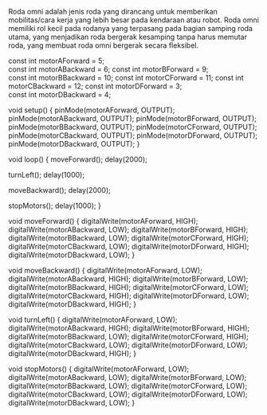Roda omni adalah jenis roda yang dirancang untuk memberikan mobilitas/cara kerja yang lebih besar pada kendaraan atau robot. 
Roda omni memiliki rol kecil pada rodanya yang terpasang pada bagian samping roda utama, yang menjadikan roda bergerak kesamping tanpa harus memutar roda, yang membuat roda omni bergerak secara fleksibel.


const int motorAForward = 5;  
const int motorABackward = 6; 
const int motorBForward = 9;  
const int motorBBackward = 10; 
const int motorCForward = 11; 
const int motorCBackward = 12; 
const int motorDForward = 3;  
const int motorDBackward = 4; 

void setup() {
  pinMode(motorAForward, OUTPUT);
  pinMode(motorABackward, OUTPUT);
  pinMode(motorBForward, OUTPUT);
  pinMode(motorBBackward, OUTPUT);
  pinMode(motorCForward, OUTPUT);
  pinMode(motorCBackward, OUTPUT);
  pinMode(motorDForward, OUTPUT);
  pinMode(motorDBackward, OUTPUT);
}

void loop() {
  moveForward();
  delay(2000);
  
  turnLeft();
  delay(1000);

  moveBackward();
  delay(2000);

  stopMotors();
  delay(1000); 
}

void moveForward() {
  digitalWrite(motorAForward, HIGH);
  digitalWrite(motorABackward, LOW);
  digitalWrite(motorBForward, HIGH);
  digitalWrite(motorBBackward, LOW);
  digitalWrite(motorCForward, HIGH);
  digitalWrite(motorCBackward, LOW);
  digitalWrite(motorDForward, HIGH);
  digitalWrite(motorDBackward, LOW);
}

void moveBackward() {
  digitalWrite(motorAForward, LOW);
  digitalWrite(motorABackward, HIGH);
  digitalWrite(motorBForward, LOW);
  digitalWrite(motorBBackward, HIGH);
  digitalWrite(motorCForward, LOW);
  digitalWrite(motorCBackward, HIGH);
  digitalWrite(motorDForward, LOW);
  digitalWrite(motorDBackward, HIGH);
}

void turnLeft() {
  digitalWrite(motorAForward, LOW);
  digitalWrite(motorABackward, HIGH);
  digitalWrite(motorBForward, HIGH);
  digitalWrite(motorBBackward, LOW);
  digitalWrite(motorCForward, HIGH);
  digitalWrite(motorCBackward, LOW);
  digitalWrite(motorDForward, LOW);
  digitalWrite(motorDBackward, HIGH);
}

void stopMotors() {
  digitalWrite(motorAForward, LOW);
  digitalWrite(motorABackward, LOW);
  digitalWrite(motorBForward, LOW);
  digitalWrite(motorBBackward, LOW);
  digitalWrite(motorCForward, LOW);
  digitalWrite(motorCBackward, LOW);
  digitalWrite(motorDForward, LOW);
  digitalWrite(motorDBackward, LOW);
}


